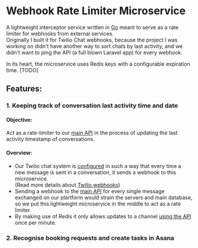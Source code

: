 # Webhook Rate Limiter Microservice

A lightweight interceptor service written in [Go](https://golang.org/) meant to serve as a rate limiter for webhooks from external services.  
Originally I built it for Twilio Chat webhooks, because the project I was working on didn't have another way to sort chats by last activity, and we didn't want to ping the API (a full blown Laravel app) for every  webhook.  

In its heart, the microservice uses Redis keys with a configurable expiration time. [TODO]

## Features:

### 1. Keeping track of conversation last activity time and date  

#### Objective:
Act as a rate-limiter to our [main API](https://docs.google.com/document/d/1tjzWGZtSdMOKT40Rj_2vmedq0WzFhk254rxKV7iV09U/edit#heading=h.og3cyed1lb2j) in the process of updating the last activity timestamp of conversations. 

#### Overview:
- Our Twilio chat system is [configured](https://www.twilio.com/console/chat/services/IS896ada4aceeb4058b230383eb3199be1/webhooks) in such a way that every time a new message is sent in a conversation, it sends a webhook to this microservice.  
(Read more details about [Twilio webhooks](https://www.twilio.com/docs/chat/webhook-events))
- Sending a webhook to the [main API](https://docs.google.com/document/d/1tjzWGZtSdMOKT40Rj_2vmedq0WzFhk254rxKV7iV09U/edit#heading=h.og3cyed1lb2j) for every single message exchanged on our plartform would strain the servers and main database, so we put this lightweight microservice in the middle to act as a rate limiter. 
- By making use of Redis it only allows updates to a channel [using the API](https://commune-x.postman.co/collections/94102-14df5d05-5487-4288-a96a-346b92d909bd?workspace=eacc830c-4864-4381-976c-d113c29881e3#54b46f5f-32a2-4699-b268-b92eae41ec9f) once per minute.


### 2. Recognise booking requests and create tasks in Asana
